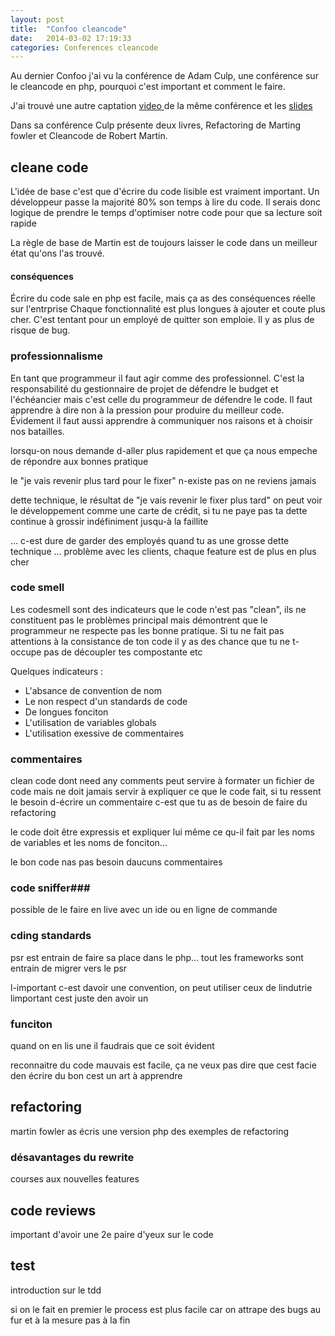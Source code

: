 ```yaml
---
layout: post
title:  "Confoo cleancode"
date:   2014-03-02 17:19:33
categories: Conferences cleancode
---
```


Au dernier Confoo j'ai vu la conférence de Adam Culp, une conférence sur le 
cleancode en php, pourquoi c'est important et comment le faire.

J'ai trouvé une autre captation
[ video ](http://www.youtube.com/watch?v=Vs-9a1jewlA)
de la même conférence et les
[ slides ](http://fr.slideshare.net/adamculp/clean-application-development)

Dans sa conférence Culp présente deux livres, Refactoring de Marting fowler et 
Cleancode de Robert Martin. 

## cleane code ##

L'idée de base c'est que d'écrire du code lisible est vraiment important.
Un développeur passe la majorité 80% son temps à lire du code. Il serais donc 
logique de prendre le temps d'optimiser notre code pour que sa lecture soit rapide

La règle de base de Martin est de toujours laisser le code dans un meilleur état
qu'ons l'as trouvé. 

#### conséquences ###
Écrire du code sale en php est facile, mais ça as des conséquences réelle sur l'entrprise
Chaque fonctionnalité est plus longues à ajouter et coute plus cher.
C'est tentant pour un employé de quitter son emploie.
Il y as plus de risque de bug.

### professionnalisme ###
En tant que programmeur il faut agir comme des professionnel. C'est la 
responsabilité du gestionnaire de projet de défendre le budget et l'échéancier
mais c'est celle du programmeur de défendre le code. Il faut apprendre à dire non
à la pression pour produire du meilleur code. Évidement il faut aussi apprendre 
à communiquer nos raisons et à choisir nos batailles.

lorsqu-on nous demande d-aller plus rapidement et que ça nous empeche de répondre
aux bonnes pratique

le "je vais revenir plus tard pour le fixer" n-existe pas on ne reviens jamais

dette technique, le résultat de "je vais revenir le fixer plus tard"
on peut voir le développement comme une carte de crédit, si tu ne paye pas 
ta dette continue à grossir indéfiniment jusqu-à la faillite

... c-est dure de garder des employés quand tu as une grosse dette technique
... problème avec les clients, chaque feature est de plus en plus cher


### code smell ###
Les codesmell sont des indicateurs que le code n'est pas "clean", ils ne 
constituent pas le problèmes principal mais démontrent que le programmeur
ne respecte pas les bonne pratique. Si tu ne fait pas attentions à la 
consistance de ton code il y as des chance que tu ne t-occupe pas de découpler 
tes compostante etc

Quelques indicateurs : 
- L'absance de convention de nom
- Le non respect d'un standards de code
- De longues fonciton
- L'utilisation de variables globals
- L'utilisation exessive de commentaires

### commentaires ###
clean code dont need any comments
peut servire à formater un fichier de code mais ne doit jamais servir
à expliquer ce que le code fait, si tu ressent le besoin d-écrire un commentaire
c-est que tu as de besoin de faire du refactoring

le code doit être expressis et expliquer lui même ce qu-il fait par les noms de 
variables et les noms de fonciton...

le bon code nas pas besoin daucuns commentaires



### code sniffer###
possible de le faire en live avec un ide ou en ligne de commande


### cding standards ####
psr est entrain de faire sa place dans le php... tout les frameworks sont
entrain de migrer vers le psr

l-important c-est davoir une convention, on peut utiliser ceux de lindutrie
limportant cest juste den avoir un



### funciton ###
quand on en lis une il faudrais que ce soit évident


reconnaitre du code mauvais est facile, ça ne veux pas dire que cest facie den écrire du bon
cest un art à apprendre




##  refactoring ##
martin fowler
 as écris une version php des exemples de refactoring 

### désavantages du rewrite ###
courses aux nouvelles features 

## code reviews ##
important d'avoir une 2e paire d'yeux sur le code

## test ##
introduction sur le tdd

si on le fait en premier le process est plus facile car on attrape des bugs
au fur et à la mesure pas à la fin


